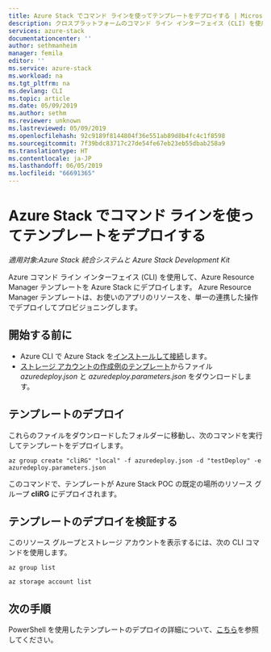 ```yaml
---
title: Azure Stack でコマンド ラインを使ってテンプレートをデプロイする | Microsoft Docs
description: クロスプラットフォームのコマンド ライン インターフェイス (CLI) を使用して、Azure Stack にテンプレートをデプロイする方法を説明します。
services: azure-stack
documentationcenter: ''
author: sethmanheim
manager: femila
editor: ''
ms.service: azure-stack
ms.workload: na
ms.tgt_pltfrm: na
ms.devlang: CLI
ms.topic: article
ms.date: 05/09/2019
ms.author: sethm
ms.reviewer: unknown
ms.lastreviewed: 05/09/2019
ms.openlocfilehash: 92c9189f8144804f36e551ab89d8b4fc4c1f8598
ms.sourcegitcommit: 7f39bdc83717c27de54fe67eb23eb55dbab258a9
ms.translationtype: HT
ms.contentlocale: ja-JP
ms.lasthandoff: 06/05/2019
ms.locfileid: "66691365"
---
```

# <a name="deploy-a-template-with-the-command-line-in-azure-stack"></a>Azure Stack でコマンド ラインを使ってテンプレートをデプロイする

*適用対象:Azure Stack 統合システムと Azure Stack Development Kit*

Azure コマンド ライン インターフェイス (CLI) を使用して、Azure Resource Manager テンプレートを Azure Stack にデプロイします。 Azure Resource Manager テンプレートは、お使いのアプリのリソースを、単一の連携した操作でデプロイしてプロビジョニングします。

## <a name="before-you-begin"></a>開始する前に

- Azure CLI で Azure Stack を[インストールして接続](azure-stack-version-profiles-azurecli2.md)します。
- [ストレージ アカウントの作成例のテンプレート](https://github.com/Azure/AzureStack-QuickStart-Templates/tree/master/101-create-storage-account)からファイル *azuredeploy.json* と *azuredeploy.parameters.json* をダウンロードします。

## <a name="deploy-template"></a>テンプレートのデプロイ

これらのファイルをダウンロードしたフォルダーに移動し、次のコマンドを実行してテンプレートをデプロイします。

```azurecli
az group create "cliRG" "local" -f azuredeploy.json -d "testDeploy" -e azuredeploy.parameters.json
```

このコマンドで、テンプレートが Azure Stack POC の既定の場所のリソース グループ **cliRG** にデプロイされます。

## <a name="validate-template-deployment"></a>テンプレートのデプロイを検証する

このリソース グループとストレージ アカウントを表示するには、次の CLI コマンドを使用します。

```azurecli
az group list

az storage account list
```

## <a name="next-steps"></a>次の手順

PowerShell を使用したテンプレートのデプロイの詳細について、[こちら](azure-stack-deploy-template-powershell.md)を参照してください。
